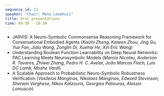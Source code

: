 ```yaml
---
sequence_id: 12
speaker: "Chair: Mena Leemhuis"
title: Oral presentations
time: 09:30 - 10:30
---
```


- JARVIS: A Neuro-Symbolic Commonsense Reasoning Framework for Conversational Embodied Agents (_Kaizhi Zheng, Kaiwen Zhou, Jing Gu, Yue Fan, Jialu Wang, Zonglin Di, Xuehai He, Xin Eric Wang_)
- Understanding Boolean Function Learnability on Deep Neural Networks: PAC Learning Meets Neurosymbolic Models (_Marcio Nicolau, Anderson R. Tavares, Zhiwei Zhang, Pedro H. C. Avelar, João Marcos Flach, Luis DC Lamb, Moshe Vardi_)
- A Scalable Approach to Probabilistic Neuro-Symbolic Robustness Verification (_Vasileios Manginas, Nikolaos Manginas, Edward Stevinson, Sherwin Varghese, Nikos Katzouris, Georgios Paliouras, Alessio Lomuscio_)